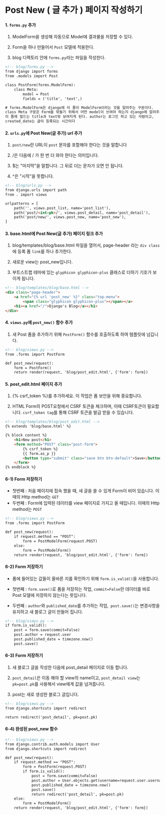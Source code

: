 # Post New ( 글 추가 ) 페이지 작성하기

#### 1. `forms.py` 추가

   1) ModelForm을 생성해 자동으로 Model에 결과물을 저장할 수 있다.

   2) Form을 하나 만들어서 `Post` 모델에 적용한다.

   3) blog 디렉토리 안에 `forms.py`라는 파일을 작성한다.

```html
<!-- blog/forms.py -->
from django import forms
from .models import Post

class PostForm(forms.ModelForm):
	class Meta:
		model = Post
		fields = ('title', 'text',)

# forms.ModelForm은 django에 이 폼이 ModelForm이라는 것을 알려주는 구문이다.
class Meta 구문은 Form을 맊들기 위해서 어떤 model이 쓰여야 하는지 django에 알려주는 구문
이 폼에 필드는 title과 text맊 보여지게 된다. author는 로그인 하고 있는 사람이고,
created_date는 글이 등록되는 시간이다
```



#### 2.  `urls.py`에 Post New(글 추가) url 추가

   1) `post/new`란 URL이 `post` 문자를 포함해야 한다는 것을 말합니다

   2) /은 다음에 / 가 한 번 더 와야 한다는 의미입니다.

   3) $는 "마지막"을 말합니다. 그 뒤로 더는 문자가 오면 안 됩니다.

   4) ^은 "시작"을 뜻합니다.

```html
<!-- blog/urls.py -->
from django.urls import path
from . import views

urlpatterns = [
	path('', views.post_list, name='post_list'),
	path('post/<int:pk>/', views.post_detail, name='post_detail'),
    path('post/new/', views.post_new, name='post_new'),
]
```



#### 3.  base.html에 Post New(글 추가) 페이지 링크 추가

   1) blog/templates/blog/base.html 파일을 열어서, page-header 라는 `div class`에 등록 폼 `link`를 하나 추가한다.

   2) 새로운 view는 post_new입니다.

   3) 부트스트랩 테마에 있는 `glyphicon glyphicon-plus` 클래스로 더하기 기호가 보이게 됩니다.

```html
<!-- blog/templates/blog/base.html -->
<div class="page-header">
    <a href="{% url 'post_new' %}" class="top-menu">
        <span class="glyphicon glyphicon-plus"></span></a>
    <h1><a href="/">Django's Blog</a></h1>
</div>
```



#### 4. `views.py`에 `post_new()` 함수 추가

   1) 새 Post 폼을 추가하기 위해 `PostForm()` 함수를 호출하도록 하여 템플릿에 넘깁니다.

```html
<!-- blog/views.py -->
from .forms import PostForm

def post_new(request):
	form = PostForm()
	return render(request, 'blog/post_edit.html', {'form': form}) 
```



#### 5. post_edit.html 페이지 추가

   1) {% csrf_token %}를 추가하세요. 이 작업은 폼 보안을 위해 중요합니다.

   2) HTML Form의 POST요청에서 CSRF 토큰을 체크하며, 이때 CSRF토큰이 필요합니다. `csrf_token tag`를 통해 CSRF 토큰을 발급 받을 수 있습니다.

```html
<!-- blog/templates/blog/post_edit.html -->
{% extends 'blog/base.html' %}

{% block content %}
    <h1>New post</h1>
    <form method="POST" class="post-form">
        {% csrf_token %}
        {{ form.as_p }}
        <button type="submit" class="save btn btn-default">Save</button>
    </form>
{% endblock %}
```



#### 6-1) Form 저장하기

- 첫번째 : 처음 페이지에 접속 했을 때, 새 글을 쓸 수 있게 Form이 비어 있습니다. 이때의 Http method는 `GET` 
- 두번째 : Form에 입력된 데이터를 view 페이지로 가지고 올 때입니다. 이때의 Http method는 `POST`

```html
<!-- blog/views.py -->
from .forms import PostForm

def post_new(request):
    if request.method == "POST":
    	form = PostModelForm(request.POST)
    else:
    	form = PostModelForm()
    return render(request, 'blog/post_edit.html', {'form': form})
```



#### 6-2) Form 저장하기

- 폼에 들어있는 값들이 올바른 지를 확인하기 위해 `form.is_valid()`을 사용합니다.

- 첫번째 : `form.save()`로 폼을 저장하는 작업, `commit=False`란 데이터를 바로 Post 모델에 저장하지 않는다는 뜻입니다. 
- 두번째 : `author`와 `published_date`를 추가하는 작업,` post.save()`는 변경사항을 유지하고 새 블로그 글이 만들어 집니다.

```html
<!-- blog/views.py -->
if form.is_valid():
    post = form.save(commit=False)
    post.author = request.user
    post.published_date = timezone.now()
    post.save()
```



#### 6-3)  Form 저장하기

1) 새 블로그 글을 작성한 다음에 post_detail 페이지로 이동 합니다.
	
2) `post_detail`은 이동 해야 할 view의 name이고, `post_detail view`는 `pk=post.pk`를 사용해서 view에게 값을 넘겨줍니다.
	
3) post는 새로 생성한 블로그 글입니다.

```html
<!-- blog/views.py -->
from django.shortcuts import redirect

return redirect('post_detail', pk=post.pk)
```



#### 6-4) 완성된 post_new 함수

```html
<!-- blog/views.py -->
from django.contrib.auth.models import User
from django.shortcuts import redirect

def post_new(request):
    if request.method == "POST":
        form = PostForm(request.POST)
        if form.is_valid():
            post = form.save(commit=False)
            post.author = User.objects.get(username=request.user.username)
            post.published_date = timezone.now()
            post.save()
            return redirect('post_detail', pk=post.pk)
    else:
	    form = PostModelForm()
    return render(request, 'blog/post_edit.html', {'form': form})
```